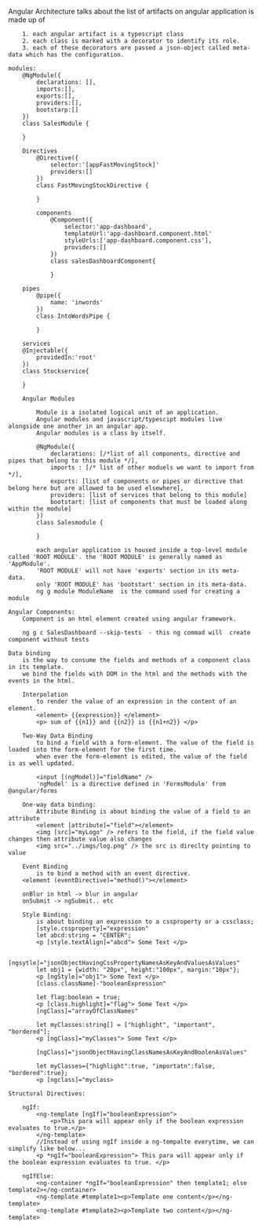 Angular Architecture
    talks about the list of artifacts on angular application is made up of

        1. each angular artifact is a typescript class
        2. each class is marked with a decorator to identify its role.
        3. each of these decorators are passed a json-object called meta-data which has the configuration.

    modules:
        @NgModule({
            declarations: [],
            imports:[],
            exports:[],
            providers:[],
            bootstarp:[]
        })
        class SalesModule {

        }

        Directives
            @Directive({
                selector:'[appFastMovingStock]'
                providers:[]
            })
            class FastMovingStockDirective {

            }

            components
                @Component({
                    selector:'app-dashboard',
                    templateUrl:'app-dashboard.component.html'
                    styleUrls:['app-dashboard.component.css'],
                    providers:[]
                })
                class salesDashboardComponent{

                }

        pipes
            @pipe({
                name: 'inwords'
            })
            class IntoWordsPipe {

            }

        services
        @Injectable({
            providedIn:'root'
        })
        class Stockservice{

        }

        Angular Modules

            Module is a isolated logical unit of an application.
            Angular modules and javascript/typescipt modules live alongside one another in an angular app.
            Angular modules is a class by itself.

            @NgModule({
                declarations: [/*list of all components, directive and pipes that belong to this module */],
                imports : [/* list of other moduels we want to import from */],
                exports: [list of components or pipes or directive that belong here but are allowed to be used elsewhere],
                providers: [list of services that belong to this module]
                bootstart: [list of components that must be loaded along within the module]
            })
            class Salesmodule {

            }

            each angular application is housed inside a top-level module called 'ROOT MODULE'. the 'ROOT MODULE' is generally named as 'AppModule'.
            'ROOT MODULE' will not have 'exports' section in its meta-data.
            only 'ROOT MODULE' has 'bootstart' section in its meta-data.
            ng g module ModuleName  is the command used for creating a module

    Angular Components:
        Component is an html element created using angular framework.

        ng g c SalesDashboard --skip-tests  - this ng commad will  create component without tests

    Data binding
        is the way to consume the fields and methods of a component class in its template.
        we bind the fields with DOM in the html and the methods with the events in the html.

        Interpolation
            to render the value of an expression in the content of an element.
            <element> {{expression}} </element>
            <p> sum of {{n1}} and {{n2}} is {{n1+n2}} </p>

        Two-Way Data Binding
            to bind a field with a form-element. The value of the field is loaded into the form-element for the first time.
            when ever the form-element is edited, the value of the field is as well updated.

            <input [(ngModel)]="fieldName" />
            'ngModel' is a directive defined in 'FormsModule' from @angular/forms
        
        One-way data binding:
            Attribute Binding is about binding the value of a field to an attribute
            <element [attribute]="field"></element>
            <img [src]="myLogo" /> refers to the field, if the field value changes then attribute value also changes
            <img src="../imgs/log.png" /> the src is direclty pointing to value

        Event Binding
            is to bind a method with an event directive.
        <element (eventDirective)="method()"></element>

        onBlur in html -> blur in angular
        onSubmit -> ngSubmit.. etc

        Style Binding:
            is about binding an expression to a cssproperty or a cssclass;
            [style.cssproperty]="expression"
            let abcd:string = "CENTER";
            <p [style.textAlign]="abcd"> Some Text </p>

            [ngsytle]="jsonObjectHavingCssPropertyNamesAsKeyAndValuesAsValues"
            let obj1 = {width: "20px", height:"100px", margin:"10px"};
            <p [ngStyle]="obj1"> Some Text </p>
            [class.className]-"booleanExpression"

            let flag:boolean = true;
            <p [class.highlight]="flag"> Some Text </p>
            [ngClass]="arrayOfClassNames"

            let myClasses:string[] = ["highlight", "important", "bordered"];
            <p [ngClass]="myClasses"> Some Text </p>

            [ngClass]="jsonObjectHavingClassNamesAsKeyAndBoolenAsValues"

            let myClasses={"highlight":true, "importatn":false, "bordered":true};
            <p [ngclass]="myclass>

    Structural Directives:

        ngIf:
            <ng-template [ngIf]="booleanExpression">
                <p>This para will appear only if the boolean expression evaluates to true.</p>
            </ng-template>
            //Instead of using ngIf inside a ng-tempalte everytime, we can simplify like below...
            <p *ngIf="booleanExpression"> This para will appear only if the boolean expression evaluates to true. </p> 

        ngIfElse:
            <ng-container *ngIf="booleanExpression" then template1; else template2></ng-container>
            <ng-template #template1><p>Template one content</p></ng-template>
            <ng-template #template2><p>Template two content</p></ng-template>

        
            